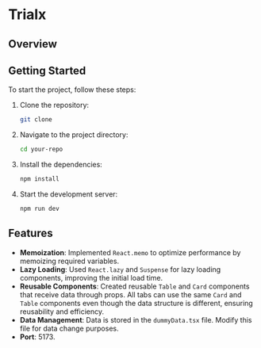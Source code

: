 # Trialx
## Overview

## Getting Started

To start the project, follow these steps:

1. Clone the repository:
    ```sh
    git clone 
    ```
2. Navigate to the project directory:
    ```sh
    cd your-repo
    ```
3. Install the dependencies:
    ```sh
    npm install
    ```
4. Start the development server:
    ```sh
    npm run dev
    ```

## Features

- **Memoization**: Implemented `React.memo` to optimize performance by memoizing required variables.
- **Lazy Loading**: Used `React.lazy` and `Suspense` for lazy loading components, improving the initial load time.
- **Reusable Components**: Created reusable `Table` and `Card` components that receive data through props. All tabs can use the same `Card` and `Table` components even though the data structure is different, ensuring reusability and efficiency.
- **Data Management**: Data is stored in the `dummyData.tsx` file. Modify this file for data change purposes.
- **Port**: 5173.
